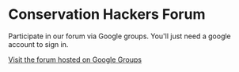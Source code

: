 # Conservation Hackers Forum

Participate in our forum via Google groups. You'll just need a google account to sign in.

[Visit the forum hosted on Google Groups](https://groups.google.com/forum/embed/?place=forum/conservationhackers)
